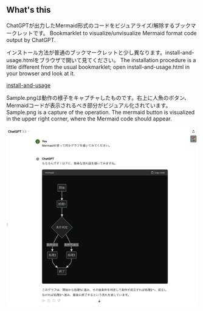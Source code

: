 ## What's this
ChatGPTが出力したMermaid形式のコードをビジュアライズ/解除するブックマークレットです。
Bookmarklet to visualize/unvisualize Mermaid format code output by ChatGPT.

インストール方法が普通のブックマークレットと少し異なります。install-and-usage.htmlをブラウザで開いて見てください。
The installation procedure is a little different from the usual bookmarklet; open install-and-usage.html in your browser and look at it.

[install-and-usage](https://sou3ilow.github.io/chatgpt-mermaid-bookmarklet/install-and-usage.html)

Sample.pngは動作の様子をキャプチャしたものです。右上に人魚のボタン、Mermaidコードが表示されるべき部分がビジュアル化されています。
Sample.png is a capture of the operation. The mermaid button is visualized in the upper right corner, where the Mermaid code should appear.

![capture](sample.png)

